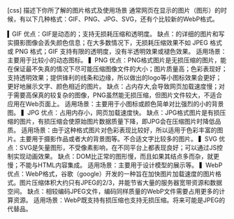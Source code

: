 [css] 描述下你所了解的图片格式及使用场景
通常网页在显示的图片（图形）的时候，有以下几种格式：GIF、PNG、JPG、SVG，还有个比较新的WebP格式。

▍GIF
优点：GIF是动态的；支持无损耗压缩和透明度。
缺点：的详细的图片和写实摄影图像会丢失颜色信息；在大多数情况下，无损耗压缩效果不如 JPEG 格式或 PNG 格式；GIF 支持有限的透明度，没有半透明效果或褪色效果。
适用场景：主要用于比较小的动态图标。
▍PNG
优点：PNG格式图片是无损压缩的图片，能在保证最不失真的情况下尽可能压缩图像文件的大小；图片质量高；色彩表现好；支持透明效果；提供锋利的线条和边缘，所以做出的logo等小图标效果会更好；更好地展示文字、颜色相近的图片。
缺点：占内存大,会导致网页加载速度慢；对于需要高保真的较复杂的图像，PNG虽然能无损压缩，但图片文件较大，不适合应用在Web页面上。
适用场景：主要用于小图标或颜色简单对比强烈的小的背景图。
▍JPG
优点：占用内存小，网页加载速度快。
缺点：JPG格式图片是有损压缩的图片，有损压缩会使原始图片数据质量下降，即JPG会在压缩图片时降低品质。
适用场景：由于这种格式图片对色彩表现比较好，所以适用于色彩丰富的图片。主要用于摄影作品或者大的背景图等。不合适文字比较多的图片。
▍SVG
优点：SVG是矢量图形，不受像素影响，在不同平台上都表现良好；可以通过JS控制实现动画效果。
缺点：DOM比正常的图形慢，而且如果其结点多而杂，就更慢；不能与HTML内容集成。
适用场景：主要用于设计模型的展示等。
▍WebP
优点：WebP格式，谷歌（google）开发的一种旨在加快图片加载速度的图片格式。图片压缩体积大约只有JPEG的2/3，并能节省大量的服务器宽带资源和数据空间。
缺点：相较编码JPEG文件，编码同样质量的WebP文件需要占用更多的计算资源。
适用场景：WebP既支持有损压缩也支持无损压缩。将来可能是JPEG的代替品。

